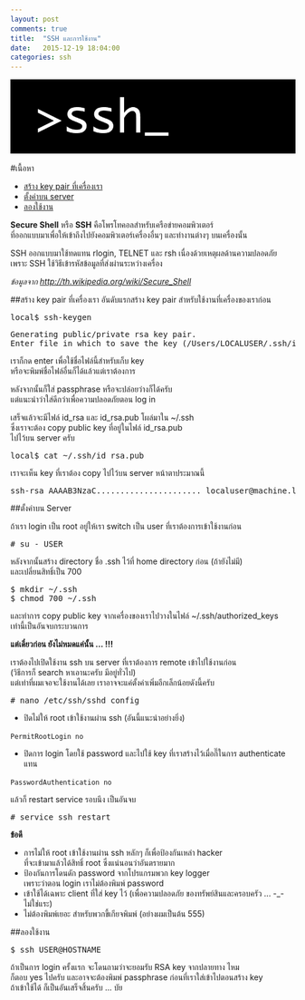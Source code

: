 ```yaml
---
layout: post
comments: true
title:  "SSH และการใช้งาน"
date:   2015-12-19 18:04:00
categories: ssh
---
```


![SSH](/assets/ssh.gif)

#เนื้อหา
* <a href="#keypair">สร้าง key pair ที่เครื่องเรา</a>
* <a href="#server_config">ตั้งค่าบน server</a>
* <a href="#using">ลองใช้งาน</a>

**Secure Shell** หรือ **SSH** คือโพรโทคอลสำหรับเครือข่ายคอมพิวเตอร์<br>
ที่ออกแบบมาเพื่อให้เข้าถึงไปยังคอมพิวเตอร์เครื่องอื่นๆ และทำงานต่างๆ บนเครื่องนั้น

SSH ออกแบบมาใช้ทดแทน rlogin, TELNET และ rsh เนื่องด้วยเหตุผลด้านความปลอดภัย<br>
เพราะ SSH ใช้วิธีเข้ารหัสข้อมูลที่ส่งผ่านระหว่างเครื่อง

*ข้อมูลจาก http://th.wikipedia.org/wiki/Secure_Shell*

<a name="keypair"></a>

##สร้าง key pair ที่เครื่องเรา
อันดับแรกสร้าง key pair สำหรับใช้งานที่เครื่องของเราก่อน

<pre>local$ ssh-keygen</pre>

<pre>
Generating public/private rsa key pair.
Enter file in which to save the key (/Users/LOCALUSER/.ssh/id_rsa):
</pre>

เราก็กด enter เพื่อใช้ชื่อไฟล์นี้สำหรับเก็บ key <br>
หรือจะพิมพ์ชื่อไฟล์อื่นก็ได้แล้วแต่เราต้องการ 

หลังจากนั้นก็ใส่ passphrase หรือจะปล่อยว่างก็ได้ครับ<br>
แต่แนะนำว่าใส่ดีกว่าเพื่อความปลอดภัยตอน log in

เสร็จแล้วจะมีไฟล์ id_rsa และ id_rsa.pub โผล่มาใน ~/.ssh <br>
ซึ่งเราจะต้อง copy public key ที่อยู่ในไฟล์ id_rsa.pub <br>
ไปไว้บน server ครับ

<pre>
local$ cat ~/.ssh/id_rsa.pub
</pre>

เราจะเห็น key ที่เราต้อง copy ไปไว้บน server หน้าตาประมาณนี้

<pre>
ssh-rsa AAAAB3NzaC...................... localuser@machine.local
</pre>

<a name="server_config"></a>

##ตั้งค่าบน Server

ถ้าเรา login เป็น root อยู่ให้เรา switch เป็น user ที่เราต้องการเข้าใช้งานก่อน

<pre>
# su - USER
</pre>

หลังจากนั้นสร้าง directory ชื่อ .ssh ไว้ที่ home directory ก่อน (ถ้ายังไม่มี) <br>
และเปลี่ยนสิทธิ์เป็น 700

<pre>
$ mkdir ~/.ssh
$ chmod 700 ~/.ssh
</pre>

และทำการ copy public key จากเครื่องของเราไปวางในไฟล์ ~/.ssh/authorized_keys<br>
เท่านี้เป็นอันจบกระบวนการ

**แต่เดี๋ยวก่อน ยังไม่หมดแค่นั้น​ ... !!!**

เราต้องไปเปิดใช้งาน ssh บน server ที่เราต้องการ remote เข้าไปใช้งานก่อน<br>
(วิธีการก็ search หาเอานะครับ มีอยู่ทั่วไป)<br>
แต่เท่าที่ผมเจอจะใช้งานได้เลย เราอาจจะแค่ตั้งค่าเพิ่มอีกเล็กน้อยดังนี้ครับ

<pre>
# nano /etc/ssh/sshd_config
</pre>

* ปิดไม่ให้ root เข้าใช้งานผ่าน ssh (อันนี้แนะนำอย่างยิ่ง)
	
<code>PermitRootLogin no</code>

* ปิดการ login โดยใช้ password และไปใช้ key ที่เราสร้างไว้เมื่อกี๊ในการ authenticate แทน

<code>PasswordAuthentication no</code>

แล้วก็ restart service รอบนึง เป็นอันจบ

<pre>
# service ssh restart
</pre>

**ข้อดี**

* การไม่ให้ root เข้าใช้งานผ่าน ssh หลักๆ ก็เพื่อป้องกันเหล่า hacker <br>ที่จะเข้ามาแล้วได้สิทธิ์ root ซึ่งแน่นอนว่าอันตรายมาก
* ป้องกันการโดนดัก password จากโปรแกรมพวก key logger <br>เพราะว่าตอน login เราไม่ต้องพิมพ์ password
* เข้าใช้ได้เฉพาะ client ที่ใส่ key ไว้ (เพื่อความปลอดภัย ของทรัพย์สินและครอบครัว ... -_-ไม่ใช่แระ)
* ไม่ต้องพิมพ์เยอะ สำหรับพวกขี้เกียจพิมพ์ (อย่างผมเป็นต้น 555)

<a name="using"></a>

##ลองใช้งาน
<pre>
$ ssh USER@HOSTNAME
</pre>

ถ้าเป็นการ login ครั้งแรก จะโดนถามว่าจะยอมรับ RSA key จากปลายทาง ไหม<br>
ก็ตอบ yes ไปครับ และอาจจะต้องพิมพ์ passphrase ก่อนที่เราใส่เข้าไปตอนสร้าง key <br>
ถ้าเข้าใช้ได้ ก็เป็นอันเสร็จสิ้นครับ ... บัย
